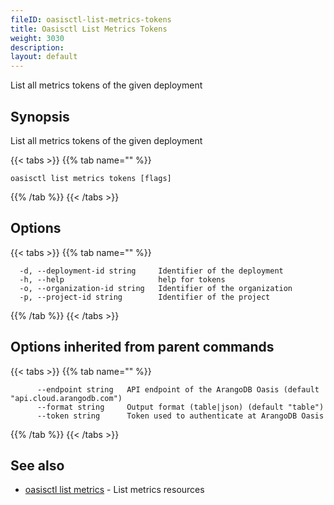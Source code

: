 ```yaml
---
fileID: oasisctl-list-metrics-tokens
title: Oasisctl List Metrics Tokens
weight: 3030
description: 
layout: default
---
```

List all metrics tokens of the given deployment

## Synopsis

List all metrics tokens of the given deployment

{{< tabs >}}
{{% tab name="" %}}
```
oasisctl list metrics tokens [flags]
```
{{% /tab %}}
{{< /tabs >}}

## Options

{{< tabs >}}
{{% tab name="" %}}
```
  -d, --deployment-id string     Identifier of the deployment
  -h, --help                     help for tokens
  -o, --organization-id string   Identifier of the organization
  -p, --project-id string        Identifier of the project
```
{{% /tab %}}
{{< /tabs >}}

## Options inherited from parent commands

{{< tabs >}}
{{% tab name="" %}}
```
      --endpoint string   API endpoint of the ArangoDB Oasis (default "api.cloud.arangodb.com")
      --format string     Output format (table|json) (default "table")
      --token string      Token used to authenticate at ArangoDB Oasis
```
{{% /tab %}}
{{< /tabs >}}

## See also

* [oasisctl list metrics](oasisctl-list-metrics)	 - List metrics resources

